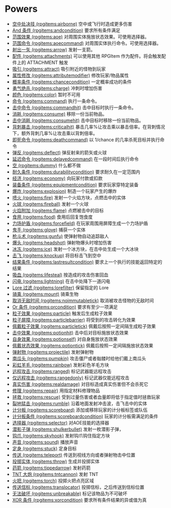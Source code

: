 # Powers

* [空中处决技 (rpgitems:airborne)](./airborne-zh_CN)
  空中或飞行时造成更多伤害
* [And 条件 (rpgitems:andcondition)](./andcondition-zh_CN)
  要求所有条件满足
* [范围效果 (rpgitems:aoe)](./aoe-zh_CN)
  对周围实体施放状态效果。可使用选择器。
* [范围命令 (rpgitems:aoecommand)](./aoecommand-zh_CN)
  对周围实体执行命令。可使用选择器。
* [射出一矢 (rpgitems:arrow)](./arrow-zh_CN)
  发射一支箭。
* [配件 (rpgitems:attachments)](./attachments-zh_CN)
  可以使用其他 RPGItem 作为配件。将会触发配件上的 ATTACHMENT 触发
* [吸引 (rpgitems:attract)](./attract-zh_CN)
  吸引附近的怪物到玩家
* [属性修改 (rpgitems:attributemodifier)](./attributemodifier-zh_CN)
  修改玩家/物品属性
* [概率条件 (rpgitems:chancecondition)](./chancecondition-zh_CN)
  一定概率成功的条件
* [勇气绝杀 (rpgitems:charge)](./charge-zh_CN)
  冲刺时增加伤害
* [颜色 (rpgitems:color)](./color-zh_CN)
  暂时不可用
* [命令 (rpgitems:command)](./command-zh_CN)
  执行一条命令。
* [击中命令 (rpgitems:commandhit)](./commandhit-zh_CN)
  击中目标时执行一条命令。
* [消耗 (rpgitems:consume)](./consume-zh_CN)
  移除一份当前物品。
* [击中消耗 (rpgitems:consumehit)](./consumehit-zh_CN)
  击中目标时移除一份当前物品。
* [背刺暴击 (rpgitems:criticalhit)](./criticalhit-zh_CN)
  暴击几率%让攻击乘以暴击倍率。在背刺情况下，额外背刺几率%让攻击乘以背刺倍率。
* [即死命令 (rpgitems:deathcommand)](./deathcommand-zh_CN)
  以 1/chance 的几率杀死目标并执行命令
* [弹反 (rpgitems:deflect)](./deflect-zh_CN)
  弹反射来的箭矢或火球
* [延迟命令 (rpgitems:delayedcommand)](./delayedcommand-zh_CN)
  在一段时间后执行命令
* [空 (rpgitems:dummy)](./dummy-zh_CN)
  什么都不做
* [耐久条件 (rpgitems:durabilitycondition)](./durabilitycondition-zh_CN)
  要求耐久在一定范围内
* [经济 (rpgitems:economy)](./economy-zh_CN)
  向玩家付款或扣款
* [装备条件 (rpgitems:equipmentcondition)](./equipmentcondition-zh_CN)
  要求玩家穿特定装备
* [爆炸 (rpgitems:explosion)](./explosion-zh_CN)
  制造一个玩家产生的爆炸
* [喷火 (rpgitems:fire)](./fire-zh_CN)
  发射一个火焰方块，点燃击中的实体
* [火球 (rpgitems:fireball)](./fireball-zh_CN)
  发射一个火球
* [火焰附加 (rpgitems:flame)](./flame-zh_CN)
  点燃被击中的目标
* [食用 (rpgitems:food)](./food-zh_CN)
  食用后回复饱食度
* [力场护盾 (rpgitems:forcefield)](./forcefield-zh_CN)
  在玩家周围用屏障生成一个力场护盾
* [鬼手 (rpgitems:glove)](./glove-zh_CN)
  捕获一个实体
* [枪斗术 (rpgitems:gunfu)](./gunfu-zh_CN)
  使弹射物自动追踪敌人
* [爆头 (rpgitems:headshot)](./headshot-zh_CN)
  弹射物爆头时增加伤害
* [冰冻 (rpgitems:ice)](./ice-zh_CN)
  发射一个冰方块，在击中处生成一个大冰块
* [击飞 (rpgitems:knockup)](./knockup-zh_CN)
  将目标击飞到空中
* [结果条件 (rpgitems:lastresultcondition)](./lastresultcondition-zh_CN)
  要求上一个执行的技能返回特定的结果
* [吸血 (rpgitems:lifesteal)](./lifesteal-zh_CN)
  按造成的攻击伤害回血
* [闪电 (rpgitems:lightning)](./lightning-zh_CN)
  在击中处降下一道闪电
* [Lore 过滤 (rpgitems:lorefilter)](./lorefilter-zh_CN)
  保留指定的 Lore
* [骑乘 (rpgitems:mount)](./mount-zh_CN)
  骑乘生物
* [取消无敌时间 (rpgitems:noimmutabletick)](./noimmutabletick-zh_CN)
  取消被攻击怪物的无敌时间
* [Or 条件 (rpgitems:orcondition)](./orcondition-zh_CN)
  要求有至少一项满足
* [粒子效果 (rpgitems:particle)](./particle-zh_CN)
  触发后生成粒子效果
* [粒子屏障 (rpgitems:particlebarrier)](./particlebarrier-zh_CN)
  将受到的攻击转化为效果
* [佩戴粒子效果 (rpgitems:particletick)](./particletick-zh_CN)
  佩戴后按照一定间隔生成粒子效果
* [击中效果 (rpgitems:potionhit)](./potionhit-zh_CN)
  击中后对目标施放状态效果
* [自身效果 (rpgitems:potionself)](./potionself-zh_CN)
  对自身施放状态效果
* [佩戴状态效果 (rpgitems:potiontick)](./potiontick-zh_CN)
  佩戴后按照一定间隔施放状态效果
* [弹射物 (rpgitems:projectile)](./projectile-zh_CN)
  发射弹射物
* [南瓜头 (rpgitems:pumpkin)](./pumpkin-zh_CN)
  攻击僵尸或者骷髅时给他们戴上南瓜头
* [彩虹羊毛 (rpgitems:rainbow)](./rainbow-zh_CN)
  发射彩色羊毛方块
* [远程攻击 (rpgitems:ranged)](./ranged-zh_CN)
  标记武器能远程攻击
* [仅远程攻击 (rpgitems:rangedonly)](./rangedonly-zh_CN)
  标记武器仅能远程攻击
* [真实伤害 (rpgitems:realdamage)](./realdamage-zh_CN)
  对目标造成真实伤害但不会杀死它
* [修理 (rpgitems:repair)](./repair-zh_CN)
  用指定材料修理物品
* [拯救 (rpgitems:rescue)](./rescue-zh_CN)
  受到过量伤害或者血量即将低于指定值时拯救玩家
* [裂地猛击 (rpgitems:rumble)](./rumble-zh_CN)
  沿着地面发射冲击波，击飞击中的实体
* [计分板 (rpgitems:scoreboard)](./scoreboard-zh_CN)
  添加或移除玩家的计分板标签或队伍
* [计分板条件 (rpgitems:scoreboardcondition)](./scoreboardcondition-zh_CN)
  玩家的计分板需满足的条件
* [选择器 (rpgitems:selector)](./selector-zh_CN)
  对AOE技能的选择器
* [潜影子弹 (rpgitems:shulkerbullet)](./shulkerbullet-zh_CN)
  发射一枚潜影子弹，
* [钩爪 (rpgitems:skyhook)](./skyhook-zh_CN)
  发射钩爪钩住指定方块
* [声音 (rpgitems:sound)](./sound-zh_CN)
  播放声音
* [定身 (rpgitems:stuck)](./stuck-zh_CN)
  定身目标
* [传送 (rpgitems:teleport)](./teleport-zh_CN)
  传送到视线方向或者弹射物击中位置
* [投掷实体 (rpgitems:throw)](./throw-zh_CN)
  生成并投掷实体
* [药箭 (rpgitems:tippedarrow)](./tippedarrow-zh_CN)
  发射药箭
* [TNT 大炮 (rpgitems:tntcannon)](./tntcannon-zh_CN)
  发射 TNT
* [火把 (rpgitems:torch)](./torch-zh_CN)
  投掷火把点亮区域
* [传送信标 (rpgitems:translocator)](./translocator-zh_CN)
  投掷信标，之后传送到信标位置
* [无法破坏 (rpgitems:unbreakable)](./unbreakable-zh_CN)
  标记该物品为不可破坏
* [XOR 条件 (rpgitems:xorcondition)](./xorcondition-zh_CN)
  要求所有条件结果的异或值为真
